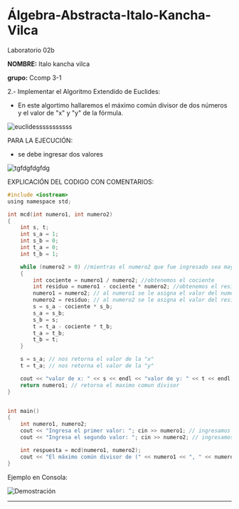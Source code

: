 # Álgebra-Abstracta-Italo-Kancha-Vilca
Laboratorio 02b

**NOMBRE:** Italo kancha vilca

**grupo:** Ccomp 3-1


 2.- Implementar el Algoritmo Extendido de Euclides:
 
 - En este algortimo hallaremos el máximo común divisor de dos números y el valor de "x" y "y" de la fórmula.
 
![euclidesssssssssss](https://user-images.githubusercontent.com/54363893/135957346-ae18d6ed-6eba-4a06-a41f-cf1249d268ea.PNG)

PARA LA EJECUCIÓN:

- se debe ingresar dos valores 

![tgfdgfdgfdg](https://user-images.githubusercontent.com/54363893/135958753-eef18b5f-c553-4e70-8329-e1c5769f207d.png)

EXPLICACIÓN DEL CODIGO CON COMENTARIOS:

```c ++
#include <iostream>
using namespace std;

int mcd(int numero1, int numero2) 
{
    int s, t;
    int s_a = 1;
    int s_b = 0;
    int t_a = 0;
    int t_b = 1;

    while (numero2 > 0) //mientras el numero2 que fue ingresado sea mayor que cero, seguira iterando hasta obtener el ultimo valor.
    {
        int cociente = numero1 / numero2; //obtenemos el cociente
        int residuo = numero1 - cociente * numero2; //obtenemos el residuo
        numero1 = numero2; // al numero1 se le asigna el valor del numero2
        numero2 = residuo; // al numero2 se le asigna el valor del residuo
        s = s_a - cociente * s_b;
        s_a = s_b;
        s_b = s;
        t = t_a - cociente * t_b;
        t_a = t_b;
        t_b = t;
    }

    s = s_a; // nos retorna el valor de la "x"
    t = t_a; // nos retorna el valor de la "y"

    cout << "valor de x: " << s << endl << "valor de y: " << t << endl;
    return numero1; // retorna el maximo comun divisor
}


int main() 
{
    int numero1, numero2;
    cout << "Ingresa el primer valor: "; cin >> numero1; // ingresamos nuestro primer valor
    cout << "Ingresa el segundo valor: "; cin >> numero2; // ingresamos nuestro segundo valor

    int respuesta = mcd(numero1, numero2);
    cout << "El máximo común divisor de (" << numero1 << ", " << numero2 << ") es: " << respuesta << endl; //imprime el mcd
}
```

Ejemplo en Consola:

![Demostración](https://user-images.githubusercontent.com/54363893/135954867-b13f7c5b-2401-4c3d-a287-f76ce19383ff.PNG)



---
